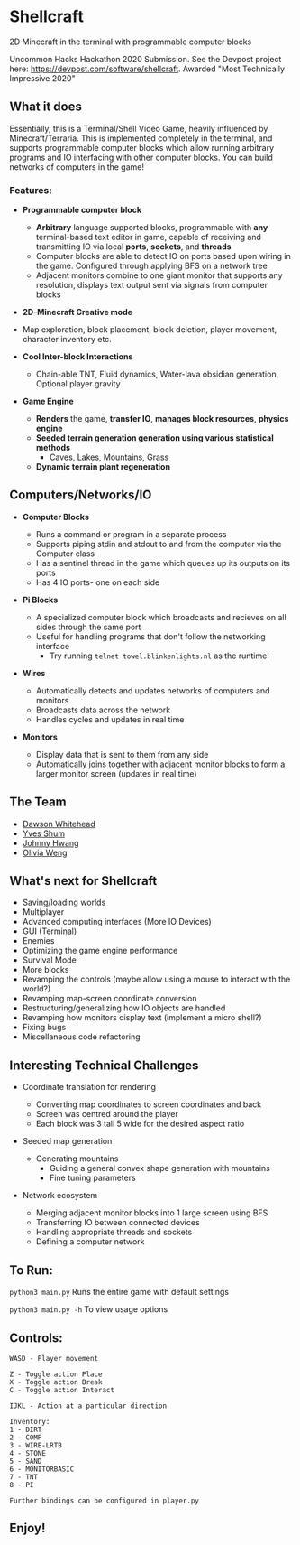# Shellcraft
2D Minecraft in the terminal with programmable computer blocks 

Uncommon Hacks Hackathon 2020 Submission. See the Devpost project here: https://devpost.com/software/shellcraft. Awarded "Most Technically Impressive 2020"


## What it does

Essentially, this is a Terminal/Shell Video Game, heavily influenced by Minecraft/Terraria. This is implemented completely in the terminal, and supports programmable computer blocks which allow running arbitrary programs and IO interfacing with other computer blocks. You can build networks of computers in the game!

### Features:
- **Programmable computer block** 
  - __Arbitrary__ language supported blocks, programmable with __any__ terminal-based text editor in game, capable of receiving and transmitting IO via local __ports__, __sockets__, and __threads__
  - Computer blocks are able to detect IO on ports based upon wiring in the game. Configured through applying BFS on a network tree
  - Adjacent monitors combine to one giant monitor that supports any resolution, displays text output sent via signals from computer blocks

-  **2D-Minecraft Creative mode** 
  - Map exploration, block placement, block deletion, player movement, character inventory etc.
  - **Cool Inter-block Interactions**
    - Chain-able TNT, Fluid dynamics, Water-lava obsidian generation, Optional player gravity

- **Game Engine**
   - **Renders** the game, **transfer IO**, **manages block resources**, **physics engine**
   - **Seeded terrain generation generation using various statistical methods** 
        - Caves, Lakes, Mountains, Grass
   - **Dynamic terrain plant regeneration**
   
## Computers/Networks/IO
- **Computer Blocks**
  - Runs a command or program in a separate process
  - Supports piping stdin and stdout to and from the computer via the Computer class
  - Has a sentinel thread in the game which queues up its outputs on its ports
  - Has 4 IO ports- one on each side

- **Pi Blocks**
  - A specialized computer block which broadcasts and recieves on all sides through the same port
  - Useful for handling programs that don't follow the networking interface
    - Try running `telnet towel.blinkenlights.nl` as the runtime!
  
- **Wires**
  - Automatically detects and updates networks of computers and monitors
  - Broadcasts data across the network
  - Handles cycles and updates in real time
  
- **Monitors**
  - Display data that is sent to them from any side
  - Automatically joins together with adjacent monitor blocks to form a larger monitor screen (updates in real time)


## The Team 
- [Dawson Whitehead](https://github.com/dwahme)
- [Yves Shum](https://github.com/yvesshum)
- [Johnny Hwang](https://github.com/johnnyihwang) 
- [Olivia Weng](https://github.com/oliviaweng)


## What's next for Shellcraft
- Saving/loading worlds
- Multiplayer 
- Advanced computing interfaces (More IO Devices)
- GUI (Terminal)
- Enemies
- Optimizing the game engine performance
- Survival Mode
- More blocks
- Revamping the controls (maybe allow using a mouse to interact with the world?)
- Revamping map-screen coordinate conversion
- Restructuring/generalizing how IO objects are handled
- Revamping how monitors display text (implement a micro shell?)
- Fixing bugs
- Miscellaneous code refactoring


## Interesting Technical Challenges
- Coordinate translation for rendering 
    - Converting map coordinates to screen coordinates and back 
    - Screen was centred around the player
    - Each block was 3 tall 5 wide for the desired aspect ratio 

- Seeded map generation 
    - Generating mountains 
        - Guiding a general convex shape generation with mountains 
        - Fine tuning parameters 

- Network ecosystem
     - Merging adjacent monitor blocks into 1 large screen using BFS 
     - Transferring IO between connected devices 
     - Handling appropriate threads and sockets 
     - Defining a computer network

## To Run:
`python3 main.py` Runs the entire game with default settings

`python3 main.py -h` To view usage options 

## Controls:
```
WASD - Player movement 

Z - Toggle action Place 
X - Toggle action Break
C - Toggle action Interact 

IJKL - Action at a particular direction 

Inventory: 
1 - DIRT
2 - COMP
3 - WIRE-LRTB
4 - STONE
5 - SAND 
6 - MONITORBASIC
7 - TNT
8 - PI 

Further bindings can be configured in player.py
```

## Enjoy!

